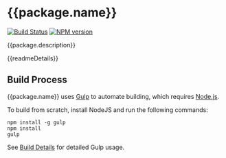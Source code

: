 # {{package.name}}
[![Build Status](https://travis-ci.org/FullScreenShenanigans/{{package.name}}.svg?branch=master)](https://travis-ci.org/FullScreenShenanigans/{{package.name}})
[![NPM version](https://badge.fury.io/js/{{package.nodeName}}.svg)](http://badge.fury.io/js/{{package.nodeName}})

{{package.description}}

{{readmeDetails}}

## Build Process

{{package.name}} uses [Gulp](http://gulpjs.com/) to automate building, which requires [Node.js](http://node.js.org).

To build from scratch, install NodeJS and run the following commands:

```
npm install -g gulp
npm install
gulp
```

See [Build Details](https://github.com/FullScreenShenanigans/Documentation/blob/master/Build%20Details.md) for detailed Gulp usage.
